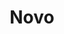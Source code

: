 ---
blog: https://resources.banknovo.com/blog
facebook: https://facebook.com/novobank
linkedin: https://linkedin.com/company/banknovo
logohandle: banknovo
sort: novo
title: Novo
twitter: https://x.com/banknovo
website: https://banknovo.com/
---